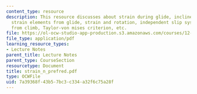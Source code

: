```yaml
---
content_type: resource
description: This resource discusses about strain during glide, inclined slip plane,
  strain elements from glide, strain and rotation, independent slip systems, strain
  from climb, Taylor-von mises criterion, etc.
file: https://ol-ocw-studio-app-production.s3.amazonaws.com/courses/12-524-mechanical-properties-of-rocks-fall-2005/7a39368f43b57bc3c334a32f6c75a28f_strain_n_prefred.pdf
file_type: application/pdf
learning_resource_types:
- Lecture Notes
parent_title: Lecture Notes
parent_type: CourseSection
resourcetype: Document
title: strain_n_prefred.pdf
type: OCWFile
uid: 7a39368f-43b5-7bc3-c334-a32f6c75a28f
---
```

